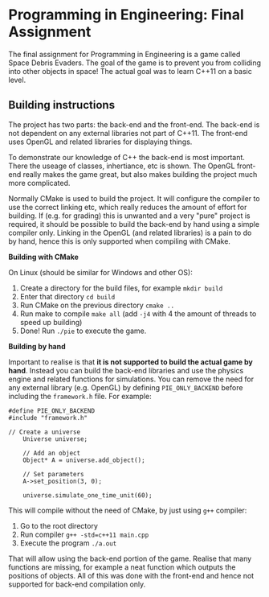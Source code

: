 # Programming in Engineering: Final Assignment

The final assignment for Programming in Engineering is a game called Space Debris Evaders. The goal of the game is to prevent you from colliding into other objects in space! The actual goal was to learn C++11 on a basic level.

## Building instructions

The project has two parts: the back-end and the front-end. The back-end is not dependent on any external libraries not part of C++11. The front-end uses OpenGL and related libraries for displaying things.

To demonstrate our knowledge of C++ the back-end is most important. There the useage of classes, inhertiance, etc is shown. The OpenGL front-end really makes the game great, but also makes building the project much more complicated.

Normally CMake is used to build the project. It will configure the compiler to use the correct linking etc, which really reduces the amount of effort for building. If (e.g. for grading) this is unwanted and a very "pure" project is required, it should be possible to build the back-end by hand using a simple compiler only. Linking in the OpenGL (and related libraries) is a pain to do by hand, hence this is only supported when compiling with CMake.

**Building with CMake**

On Linux (should be similar for Windows and other OS):

1. Create a directory for the build files, for example `mkdir build`
2. Enter that directory `cd build`
3. Run CMake on the previous directory `cmake ..`
4. Run make to compile `make all` (add `-j4` with 4 the amount of threads to speed up building)
5. Done! Run `./pie` to execute the game.

**Building by hand**

Important to realise is that **it is not supported to build the actual game by hand**. Instead you can build the back-end libraries and use the physics engine and related functions for simulations. You can remove the need for any external library (e.g. OpenGL) by defining `PIE_ONLY_BACKEND` before including the `framework.h` file. For example:

```
#define PIE_ONLY_BACKEND
#include "framework.h"

// Create a universe
    Universe universe;

    // Add an object
    Object* A = universe.add_object();

    // Set parameters
    A->set_position(3, 0);

    universe.simulate_one_time_unit(60);
```

This will compile without the need of CMake, by just using `g++` compiler:

1. Go to the root directory
2. Run compiler `g++ -std=c++11 main.cpp`
3. Execute the program `./a.out`

That will allow using the back-end portion of the game. Realise that many functions are missing, for example a neat function which outputs the positions of objects. All of this was done with the front-end and hence not supported for back-end compilation only.
